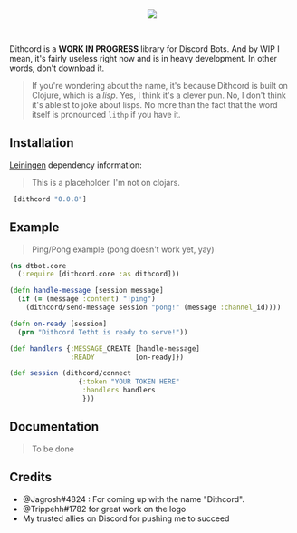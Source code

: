 <div align="center"><p>&nbsp;</p><img src="https://i.imgur.com/IpMs7Bz.png"><p>&nbsp;</p></div>

Dithcord is a **WORK IN PROGRESS** library for Discord Bots. And by WIP I mean, it's fairly useless right now and is in heavy development. In other words, don't download it.

> If you're wondering about the name, it's because Dithcord is built on Clojure, which is a *lisp*. Yes, I think it's a clever pun. No, I don't think it's ableist to joke about lisps. No more than the fact that the word itself is pronounced `lithp` if you have it.

## Installation

[Leiningen](https://github.com/technomancy/leiningen) dependency information:

> This is a placeholder. I'm not on clojars.

```clj
 [dithcord "0.0.8"]
```

## Example

> Ping/Pong example (pong doesn't work yet, yay)

```clj
(ns dtbot.core
  (:require [dithcord.core :as dithcord]))

(defn handle-message [session message]
  (if (= (message :content) "!ping")
    (dithcord/send-message session "pong!" (message :channel_id))))

(defn on-ready [session]
  (prn "Dithcord Tetht is ready to serve!"))

(def handlers {:MESSAGE_CREATE [handle-message]
               :READY          [on-ready]})

(def session (dithcord/connect
                 {:token "YOUR TOKEN HERE"
                  :handlers handlers
                  }))
```

## Documentation

> To be done

## Credits

- @Jagrosh#4824 : For coming up with the name "Dithcord".
- @Trippehh#1782 for great work on the logo
- My trusted allies on Discord for pushing me to succeed
